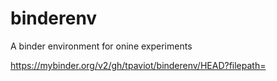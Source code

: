 # binderenv
A binder environment for onine experiments

https://mybinder.org/v2/gh/tpaviot/binderenv/HEAD?filepath=
